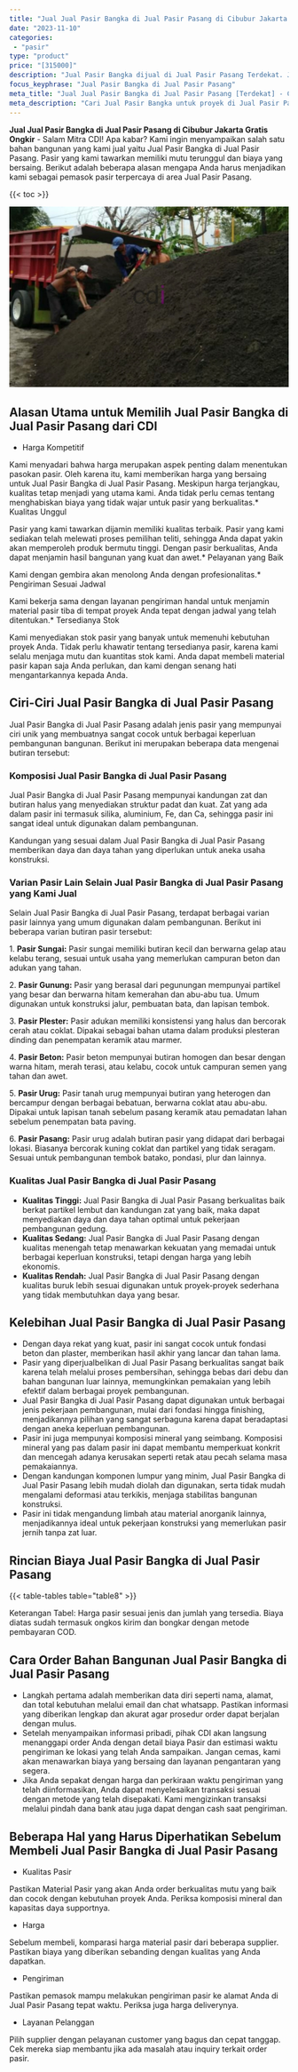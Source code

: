```yaml
---
title: "Jual Jual Pasir Bangka di Jual Pasir Pasang di Cibubur Jakarta Gratis Ongkir"
date: "2023-11-10"
categories:
 - "pasir"
type: "product"
price: "[315000]"
description: "Jual Pasir Bangka dijual di Jual Pasir Pasang Terdekat. Jual Pasir Bangka ini sering digunakan dalam proyek konstruksi sebagai bahan campuran yang berkualitas dan bersih. Hubungi kami untuk informasi lebih lanjut."
focus_keyphrase: "Jual Pasir Bangka di Jual Pasir Pasang"
meta_title: "Jual Jual Pasir Bangka di Jual Pasir Pasang [Terdekat] - CDI"
meta_description: "Cari Jual Pasir Bangka untuk proyek di Jual Pasir Pasang? Kami memiliki Jual Pasir Bangka berkualitas untuk material adukan. Dapatkan penawaran terbaik sekarang."
---
```


**Jual Jual Pasir Bangka di Jual Pasir Pasang di Cibubur Jakarta Gratis Ongkir** - Salam Mitra CDI! Apa kabar? Kami ingin menyampaikan salah satu bahan bangunan yang kami jual yaitu Jual Pasir Bangka di Jual Pasir Pasang. Pasir yang kami tawarkan memiliki mutu terunggul dan biaya yang bersaing. Berikut adalah beberapa alasan mengapa Anda harus menjadikan kami sebagai pemasok pasir terpercaya di area Jual Pasir Pasang.

{{< toc >}}

![Jual Jual Pasir Bangka di Jual Pasir Pasang di Cibubur Jakarta Gratis Ongkir](/images/pasir/pasir-bangunan-17.jpg)

## Alasan Utama untuk Memilih Jual Pasir Bangka di Jual Pasir Pasang dari CDI

*   Harga Kompetitif

Kami menyadari bahwa harga merupakan aspek penting dalam menentukan pasokan pasir. Oleh karena itu, kami memberikan harga yang bersaing untuk Jual Pasir Bangka di Jual Pasir Pasang. Meskipun harga terjangkau, kualitas tetap menjadi yang utama kami. Anda tidak perlu cemas tentang menghabiskan biaya yang tidak wajar untuk pasir yang berkualitas.*   Kualitas Unggul

Pasir yang kami tawarkan dijamin memiliki kualitas terbaik. Pasir yang kami sediakan telah melewati proses pemilihan teliti, sehingga Anda dapat yakin akan memperoleh produk bermutu tinggi. Dengan pasir berkualitas, Anda dapat menjamin hasil bangunan yang kuat dan awet.*   Pelayanan yang Baik

Kami dengan gembira akan menolong Anda dengan profesionalitas.*   Pengiriman Sesuai Jadwal

Kami bekerja sama dengan layanan pengiriman handal untuk menjamin material pasir tiba di tempat proyek Anda tepat dengan jadwal yang telah ditentukan.*   Tersedianya Stok

Kami menyediakan stok pasir yang banyak untuk memenuhi kebutuhan proyek Anda. Tidak perlu khawatir tentang tersedianya pasir, karena kami selalu menjaga mutu dan kuantitas stok kami. Anda dapat membeli material pasir kapan saja Anda perlukan, dan kami dengan senang hati mengantarkannya kepada Anda. 

## Ciri-Ciri Jual Pasir Bangka di Jual Pasir Pasang

Jual Pasir Bangka di Jual Pasir Pasang adalah jenis pasir yang mempunyai ciri unik yang membuatnya sangat cocok untuk berbagai keperluan pembangunan bangunan. Berikut ini merupakan beberapa data mengenai butiran tersebut:

### Komposisi Jual Pasir Bangka di Jual Pasir Pasang

Jual Pasir Bangka di Jual Pasir Pasang mempunyai kandungan zat dan butiran halus yang menyediakan struktur padat dan kuat. Zat yang ada dalam pasir ini termasuk silika, aluminium, Fe, dan Ca, sehingga pasir ini sangat ideal untuk digunakan dalam pembangunan.

Kandungan yang sesuai dalam Jual Pasir Bangka di Jual Pasir Pasang memberikan daya dan daya tahan yang diperlukan untuk aneka usaha konstruksi.

### Varian Pasir Lain Selain Jual Pasir Bangka di Jual Pasir Pasang yang Kami Jual

Selain Jual Pasir Bangka di Jual Pasir Pasang, terdapat berbagai varian pasir lainnya yang umum digunakan dalam pembangunan. Berikut ini beberapa varian butiran pasir tersebut:

1\.  **Pasir Sungai:** Pasir sungai memiliki butiran kecil dan berwarna gelap atau kelabu terang, sesuai untuk usaha yang memerlukan campuran beton dan adukan yang tahan.

2\.  **Pasir Gunung:** Pasir yang berasal dari pegunungan mempunyai partikel yang besar dan berwarna hitam kemerahan dan abu-abu tua. Umum digunakan untuk konstruksi jalur, pembuatan bata, dan lapisan tembok.

3\.  **Pasir Plester:** Pasir adukan memiliki konsistensi yang halus dan bercorak cerah atau coklat. Dipakai sebagai bahan utama dalam produksi plesteran dinding dan penempatan keramik atau marmer.

4\.  **Pasir Beton:** Pasir beton mempunyai butiran homogen dan besar dengan warna hitam, merah terasi, atau kelabu, cocok untuk campuran semen yang tahan dan awet.

5\.  **Pasir Urug:** Pasir tanah urug mempunyai butiran yang heterogen dan bercampur dengan berbagai bebatuan, berwarna coklat atau abu-abu. Dipakai untuk lapisan tanah sebelum pasang keramik atau pemadatan lahan sebelum penempatan bata paving.

6\.  **Pasir Pasang:** Pasir urug adalah butiran pasir yang didapat dari berbagai lokasi. Biasanya bercorak kuning coklat dan partikel yang tidak seragam. Sesuai untuk pembangunan tembok batako, pondasi, plur dan lainnya.

### Kualitas Jual Pasir Bangka di Jual Pasir Pasang

*   **Kualitas Tinggi:** Jual Pasir Bangka di Jual Pasir Pasang berkualitas baik berkat partikel lembut dan kandungan zat yang baik, maka dapat menyediakan daya dan daya tahan optimal untuk pekerjaan pembangunan gedung.
*   **Kualitas Sedang:** Jual Pasir Bangka di Jual Pasir Pasang dengan kualitas menengah tetap menawarkan kekuatan yang memadai untuk berbagai keperluan konstruksi, tetapi dengan harga yang lebih ekonomis.
*   **Kualitas Rendah:** Jual Pasir Bangka di Jual Pasir Pasang dengan kualitas buruk lebih sesuai digunakan untuk proyek-proyek sederhana yang tidak membutuhkan daya yang besar.

## Kelebihan Jual Pasir Bangka di Jual Pasir Pasang

*   Dengan daya rekat yang kuat, pasir ini sangat cocok untuk fondasi beton dan plaster, memberikan hasil akhir yang lancar dan tahan lama.
*   Pasir yang diperjualbelikan di Jual Pasir Pasang berkualitas sangat baik karena telah melalui proses pembersihan, sehingga bebas dari debu dan bahan bangunan luar lainnya, memungkinkan pemakaian yang lebih efektif dalam berbagai proyek pembangunan.
*   Jual Pasir Bangka di Jual Pasir Pasang dapat digunakan untuk berbagai jenis pekerjaan pembangunan, mulai dari fondasi hingga finishing, menjadikannya pilihan yang sangat serbaguna karena dapat beradaptasi dengan aneka keperluan pembangunan.
*   Pasir ini juga mempunyai komposisi mineral yang seimbang. Komposisi mineral yang pas dalam pasir ini dapat membantu memperkuat konkrit dan mencegah adanya kerusakan seperti retak atau pecah selama masa pemakaiannya.
*   Dengan kandungan komponen lumpur yang minim, Jual Pasir Bangka di Jual Pasir Pasang lebih mudah diolah dan digunakan, serta tidak mudah mengalami deformasi atau terkikis, menjaga stabilitas bangunan konstruksi.
*   Pasir ini tidak mengandung limbah atau material anorganik lainnya, menjadikannya ideal untuk pekerjaan konstruksi yang memerlukan pasir jernih tanpa zat luar.

## Rincian Biaya Jual Pasir Bangka di Jual Pasir Pasang

{{< table-tables table="table8" >}}

Keterangan Tabel: Harga pasir sesuai jenis dan jumlah yang tersedia. Biaya diatas sudah termasuk ongkos kirim dan bongkar dengan metode pembayaran COD.

## Cara Order Bahan Bangunan Jual Pasir Bangka di Jual Pasir Pasang

*   Langkah pertama adalah memberikan data diri seperti nama, alamat, dan total kebutuhan melalui email dan chat whatsapp. Pastikan informasi yang diberikan lengkap dan akurat agar prosedur order dapat berjalan dengan mulus.
*   Setelah menyampaikan informasi pribadi, pihak CDI akan langsung menanggapi order Anda dengan detail biaya Pasir dan estimasi waktu pengiriman ke lokasi yang telah Anda sampaikan. Jangan cemas, kami akan menawarkan biaya yang bersaing dan layanan pengantaran yang segera.
*   Jika Anda sepakat dengan harga dan perkiraan waktu pengiriman yang telah diinformasikan, Anda dapat menyelesaikan transaksi sesuai dengan metode yang telah disepakati. Kami mengizinkan transaksi melalui pindah dana bank atau juga dapat dengan cash saat pengiriman.

## Beberapa Hal yang Harus Diperhatikan Sebelum Membeli Jual Pasir Bangka di Jual Pasir Pasang

*   Kualitas Pasir

Pastikan Material Pasir yang akan Anda order berkualitas mutu yang baik dan cocok dengan kebutuhan proyek Anda. Periksa komposisi mineral dan kapasitas daya supportnya.
*   Harga

Sebelum membeli, komparasi harga material pasir dari beberapa supplier. Pastikan biaya yang diberikan sebanding dengan kualitas yang Anda dapatkan.
*   Pengiriman

Pastikan pemasok mampu melakukan pengiriman pasir ke alamat Anda di Jual Pasir Pasang tepat waktu. Periksa juga harga deliverynya.
*   Layanan Pelanggan

Pilih supplier dengan pelayanan customer yang bagus dan cepat tanggap. Cek mereka siap membantu jika ada masalah atau inquiry terkait order pasir.
